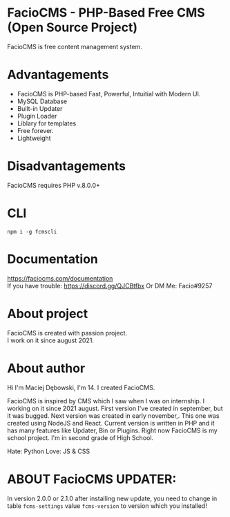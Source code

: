 # FacioCMS - PHP-Based Free CMS (Open Source Project)

FacioCMS is free content management system. 

# Advantagements
+ FacioCMS is PHP-based  Fast, Powerful, Intuitial with Modern UI. 
+ MySQL Database
+ Built-in Updater
+ Plugin Loader
+ Liblary for templates
+ Free forever.
+ Lightweight

# Disadvantagements
FacioCMS requires PHP v.8.0.0+

# CLI
`npm i -g fcmscli`

# Documentation 
https://faciocms.com/documentation \
If you have trouble: https://discord.gg/QJCBtfbx
Or DM Me: Facio#9257

# About project
FacioCMS is created with passion project. \
I work on it since august 2021. 

# About author
Hi I'm Maciej Dębowski, I'm 14. I created FacioCMS.

FacioCMS is inspired by CMS which I saw when I was on internship.
I working on it since 2021 august.
First version I've created in september, but it was bugged.
Next version was created in early november,. This one was created using NodeJS and React.
Current version is written in PHP and it has many features like Updater, Bin or Plugins.
Right now FacioCMS is my school project. I'm in second grade of High School.

Hate: Python
Love: JS & CSS

# ABOUT FacioCMS UPDATER:
In version 2.0.0 or 2.1.0 after installing new update, you need to change in table `fcms-settings` value `fcms-version` to version which you installed!

